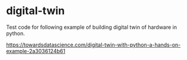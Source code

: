 # digital-twin
Test code for following example of building digital twin of hardware in python.

https://towardsdatascience.com/digital-twin-with-python-a-hands-on-example-2a3036124b61
